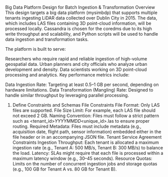 Big Data Platform Design for Batch Ingestion & Transformation
Overview
This design targets a big data platform (mysimbdp) that supports multiple tenants ingesting LiDAR data collected over Dublin City in 2015. The data, which includes LAS files containing 3D point-cloud information, will be processed locally. Cassandra is chosen for the coredms due to its high write throughput and scalability, and Python scripts will be used to handle data ingestion and transformation tasks.

The platform is built to serve:

Researchers who require rapid and reliable ingestion of high-volume geospatial data.
Urban planners and city officials who analyze urban development and density.
Data scientists working on 3D point-cloud processing and analytics.
Key performance metrics include:

Data Ingestion Rate: Targeting at least 0.5–1 GB per second, depending on hardware limitations.
Data Transformation (Mangling) Rate: Designed to handle similar throughput by leveraging parallel processing.
1. Define Constraints and Schemas
File Constraints
File Format: Only LAS files are supported.
File Size Limit: For example, each LAS file should not exceed 2 GB.
Naming Convention: Files must follow a strict pattern such as <tenant_id>_YYYYMMDD_<unique_id>.las to ensure proper routing.
Required Metadata: Files must include metadata (e.g., acquisition date, flight path, sensor information) embedded either in the file header or in an accompanying JSON file.
Tenant Service Agreement Constraints
Ingestion Throughput: Each tenant is allocated a maximum ingestion rate (e.g., Tenant A: 500 MB/s, Tenant B: 300 MB/s) to balance the load.
Latency: SLAs might require that each file is processed within a maximum latency window (e.g., 30–45 seconds).
Resource Quotas: Limits on the number of concurrent ingestion jobs and storage quotas (e.g., 100 GB for Tenant A vs. 80 GB for Tenant B).